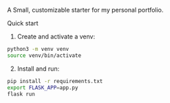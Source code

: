 
A Small, customizable starter for my personal portfolio.

Quick start

1. Create and activate a venv:

```bash
python3 -m venv venv
source venv/bin/activate
```

2. Install and run:

```bash
pip install -r requirements.txt
export FLASK_APP=app.py
flask run
```
